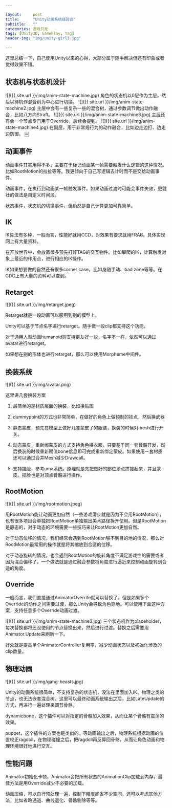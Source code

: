 ```yaml
---

layout:     post
title:      "Unity动画系统经验谈"
subtitle:   ""
categories: 游戏开发
tags: [Unity3D, GamePlay, tag]
header-img: "img/unity-girl3.jpg"

---
```


这里总结一下，自己使用Unity以来的心得，大部分属于随手解决但还有印象或者觉得效果不错。

## 状态机与状态机设计
![]({{ site.url }}/img/anim-state-machine.jpg)
角色的状态机以0层作为主层，然后以待机作混合树为中心进行切换。
![]({{ site.url }}/img/anim-state-machine2.jpg)
主层中会有一些复杂一些的混合树，通过参数调节做出动作融合，比如八方向Straft。
![]({{ site.url }}/img/anim-state-machine3.jpg) 主层还有会一个节点专门用于Override，后续会提到。
![]({{ site.url }}/img/anim-state-machine4.jpg)
在副层，用于非常规行为的动作融合，比如边走边打、边走边防御。
￼

## 动画事件

动画事件其实用得不多，主要在于标记动画某一帧需要触发什么逻辑的这种情况。比如RootMotion的拉扯等等。我更倾向于自己写逻辑去计时而不是交给动画事件。

动画事件，在执行到动画某一帧触发事件。如果动画过渡时可能会事件失效，更健壮的做法是自定义时间段。
	
状态事件，状态机的切换事件，但仍然是自己计算更加可靠简单。

## IK
IK算法有多种，一般而言，性能好就用CCD，对效果有要求就用FRAB。具体实现网上有大量资料。

在开放世界中，会放置很多预先打好TAG的交互物件。比如攀爬的IK，计算触发对象上最近的作用点，进行相应的IK操作。

IK如果想要做的自然还有很多corner case，比如身随手动、bad zone等等。在GDC上有大量的资料可以查到。

## Retarget

![]({{ site.url }}/img/retarget.jpeg)

Retarget就是一段动画可以服用到别的模型上。

Unity可以基于节点名字进行retarget。随手做一段clip都支持这个功能。

对于通用人型动画humanoid则支持更友好一些，名字不一样，依然可以通过avatar进行retarget。

如果想在别的形体也进行retarget，那么可以使用Morpheme中间件。

## 换装系统

![]({{ site.url }}/img/avatar.png)

这里讲几套换装方案

1. 最简单的是材质层面的换装，比如换贴图

2. dummypoint的方式也非常简单，在做好的角色上做预制的挂点，然后换武器

3. 静态蒙皮，预先在模型上做好几套蒙皮了的服装，换装的时候对mesh进行开关。

4. 动态蒙皮，重新绑蒙皮的方式支持角色换衣服，只要基于同一套骨骼开发，然后换装的时候重新赋值bone信息即可完成重新绑定蒙皮。如果使用一套材质还可以通过合并Mesh减少Drawcall。

5. 支持捏脸，参考uma系统。原理就是先把做好的部位顶点拼接起来，并且蒙皮。捏脸也是对顶点骨骼进行操作。

## RootMotion

![]({{ site.url }}/img/rootmotion.jpeg)

用RootMotion能让动画更加自然（一些游戏滑步就是因为不会用RootMotion），也有很多项目会单独把RootMotion单独输出美术路径拆开使用。但是RootMotion是静态的，对于动态的环境需要一些技巧来让RootMotion更加自然。

对于动态位移的情况，我们经常会遇到RootMotion够不到目的地的情况，那么对RootMotion最常用的操作就是将其缩放到合适的位移。

对于动态旋转的情况，也会遇到RootMotion的旋转角度不满足游戏性的需要或者因为混合偏移了。一个做法就是通过融合参数将角度进行逼近来控制动画旋转到合适的角度。

## Override
一般而言，我们直接通过AnimatorOverrite就可以替换了。但是如果多个Override的动作之间需要过渡，那么Unity会导致角色穿地。可以使用下面这种方案，支持任意多个Override动画过渡。

![]({{ site.url }}/img/anim-state-machine3.jpg)
三个状态机作为placeholder，每次替换都将还没使用的节点替换出来，然后进行过渡。替换之后需要用Animator.Update来刷新一下。

好处就是提高单个AnimatorController复用率，减少动画状态以及初始化涉及的clip数量。

## 物理动画

![]({{ site.url }}/img/gang-beasts.jpg)

Unity的动画系统很简单，不支持复杂的状态机，没法在里面加入IK、物理之类的节点，也无法嵌套混合树。这里可以最终动画系统输出之后，比如LateUpdate的方式，再进行一遍处理来调节骨骼。

dynamicbone，这个插件可以对指定的骨骼加入效果，从而让某个骨骼有震荡的效果。

puppet，这个插件的方案也是类似的。等动画输出之后，物理系统根据动画的位置校正ragdoll，在物理碰撞之后，把ragdoll再反算回骨骼，从而让角色动画和物理环境很好地进行交互。


## 性能问题
Animator初始化卡顿，Animator会把所有状态的AnimationClip加载到内存，最佳方法是用Override减少不必要的加载。

动画压缩，可以自行预处理一遍，控制下精度能省不少空间。还可以考虑其他方法，比如省略通道、曲线退化、骨骼剔除等等。